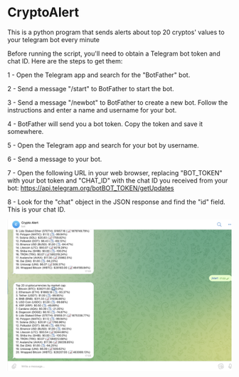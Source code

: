 # CryptoAlert
This is a python program that sends alerts about top 20 cryptos' values to your telegram bot every minute

Before running the script, you'll need to obtain a Telegram bot token and chat ID. Here are the steps to get them:

1 - Open the Telegram app and search for the "BotFather" bot.

2 - Send a message "/start" to BotFather to start the bot.

3 - Send a message "/newbot" to BotFather to create a new bot. Follow the instructions and enter a name and username for your bot.

4 - BotFather will send you a bot token. Copy the token and save it somewhere.

5 - Open the Telegram app and search for your bot by username.

6 - Send a message to your bot.

7 - Open the following URL in your web browser, replacing "BOT_TOKEN" with your bot token and "CHAT_ID" with the chat ID you received from your bot: https://api.telegram.org/botBOT_TOKEN/getUpdates

8 - Look for the "chat" object in the JSON response and find the "id" field. This is your chat ID.

![alt text](https://github.com/PHILKAULTRA/CryptoAlert/blob/main/Bot.png?raw=true)

